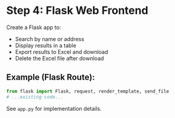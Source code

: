 # Step 4: Flask Web Frontend

Create a Flask app to:
- Search by name or address
- Display results in a table
- Export results to Excel and download
- Delete the Excel file after download

## Example (Flask Route):
```python
from flask import Flask, request, render_template, send_file
# ...existing code...
```

See `app.py` for implementation details.
